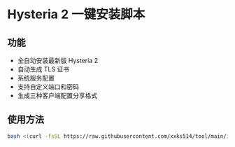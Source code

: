 # Hysteria 2 一键安装脚本

## 功能
- 全自动安装最新版 Hysteria 2
- 自动生成 TLS 证书
- 系统服务配置
- 支持自定义端口和密码
- 生成三种客户端配置分享格式

## 使用方法
```bash
bash <(curl -fsSL https://raw.githubusercontent.com/xxks514/tool/main/install_hysteria.sh) [端口] [密码]
